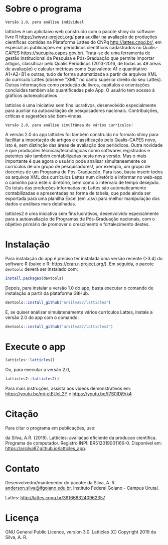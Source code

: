 # Sobre o programa

`Versão 1.0, para análise individual`

latticles é um aplictaivo web construído com o pacote shiny do software livre R <https://www.r-project.org/> para auxiliar na avaliação de produções científicas contidas na Plataforma Lattes do CNPq <http://lattes.cnpq.br/>, em especial as publicações em periódicos científicos cadastrados no Qualis-CAPES <https://sucupira.capes.gov.br/>. Trata-se de uma ferramenta de gestão institucional da Pesquisa e Pós-Graduação que permite importar artigos, classificar pelo Qualis Periódicos (2013-2016, de todas as 49 áreas de avaliação) e calcular métricas como Equivalente A1 e quantitativo A1+A2+B1 e outras, tudo de forma automatizada a partir de arquivos XML do currículo Lattes (observe "XML" no canto superior direito do seu Lattes). Outras informações como produção de livros, capítulos e orientações concluídas também são quantificadas pelo App. O usuário tem acesso à gráficos autoexplicativos 

latticles é uma iniciativa sem fins lucrativos, desenvolvido especialmente para auxiliar na autoavaliação de pesquisadores nacionais. Contribuições, críticas e sugestões são bem-vindas.

`Versão 2.0, para análise simultânea de vários currículos!`

A versão 2.0 do app latticles foi também construída no formato shiny para facilitar a importação de artigos e classificação pelo Qualis-CAPES novo, isto é, sem distinção das áreas de avaliação dos periódicos. Outra novidade é que produções técnicas/tecnológicas como softwares registrados e patentes são também contabilizadas nesta nova versão. Mas o mais importante é que agora o usuário pode analisar simultaneamente os currículos de um grupo de pesquisadores!, por exemplo, um grupo de docentes de um Programa de Pós-Graduação. Para isso, basta inserir todos os arquivos XML dos currículos Lattes num diretório e informar no web-app o caminho para este o diretório, bem como o intervalo de tempo desejado. Os totais das produções informadas no Lattes são automaticamente contabilizadas e apresentadas na forma de tabela, que pode ainda ser exportada para uma planilha Excel (em .csv) para melhor manipulação dos dados e análises mais detalhadas.

latticles2 é uma iniciativa sem fins lucrativos, desenvolvido especialmente para a autoavaliação de Programas de Pós-Graduação nacionais, com o objetivo primário de promover o crescimento e fortalecimento destes.

# Instalação
Para instalação do app é preciso ter instalada uma versão recente (>3.4) do software R (baixe o R: <https://cran.r-project.org/>). Em seguida, o pacote `devtools` deverá ser instalado com:

```r
install.packages(devtools)
```

Depois, para instalar a versão 1.0 do app, basta executar o comando de instalação a partir da plataforma GitHub.
```r
devtools::install_github("arsilva87/latticles")
```

E, se quiser analisar simulatenamente vários currículos Lattes, instale a versão 2.0 do app com o comando:
```r
devtools::install_github("arsilva87/latticles2")
```

# Execute o app
```r
latticles::latticles()
```
Ou, para executar a versão 2.0,
```r
latticles2::latticles2()
```

Para mais instruções, assista aos vídeos demonstrativos em: <https://youtu.be/mi-etEUeL2Y> e <https://youtu.be/f7S0IDj9rk4>

# Citação
Para citar o programa em publicações, use:

da Silva, A.R. (2019). Latticles: avaliacao eficiente da producao cientifica. Programa de computador. Registro INPI: BR512019001166-0. Disponível em: <https://arsilva87.github.io/latticles_app>.

# Contato
Desenvolvedor/mantenedor do pacote: da Silva, A. R. <anderson.silva@ifgoiano.edu.br>.
Instituto Federal Goiano - Campus Urutaí.

Lattes: <http://lattes.cnpq.br/3916683240962357>

# Licença
GNU General Public Licence, version 3.0.
Latticles (C) Copyright 2019 da Silva, A. R.


<!-- Global site tag (gtag.js) - Google Analytics -->
<script async src="https://www.googletagmanager.com/gtag/js?id=UA-147928758-2"></script>
<script>
  window.dataLayer = window.dataLayer || [];
  function gtag(){dataLayer.push(arguments);}
  gtag('js', new Date());

  gtag('config', 'UA-147928758-2');
</script>
